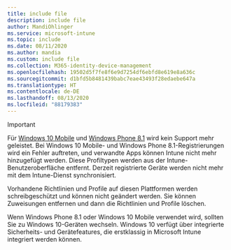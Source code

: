 ```yaml
---
title: include file
description: include file
author: MandiOhlinger
ms.service: microsoft-intune
ms.topic: include
ms.date: 08/11/2020
ms.author: mandia
ms.custom: include file
ms.collection: M365-identity-device-management
ms.openlocfilehash: 19502d5f7fe8f6e9d7254df6ebfd8e619e8a636c
ms.sourcegitcommit: d1bfd5b8481439babc7eae43493f28edaebe647a
ms.translationtype: HT
ms.contentlocale: de-DE
ms.lasthandoff: 08/13/2020
ms.locfileid: "88179383"
---
```

> [!IMPORTANT]
> Für [Windows 10 Mobile](https://support.microsoft.com/help/4485197/windows-10-mobile-end-of-support-faq) und [Windows Phone 8.1](https://support.microsoft.com/help/4036480/windows-phone-8-1-end-of-support-faq) wird kein Support mehr geleistet. Bei Windows 10 Mobile- und Windows Phone 8.1-Registrierungen wird ein Fehler auftreten, und verwandte Apps können Intune nicht mehr hinzugefügt werden. Diese Profiltypen werden aus der Intune-Benutzeroberfläche entfernt. Derzeit registrierte Geräte werden nicht mehr mit dem Intune-Dienst synchronisiert.
>
> Vorhandene Richtlinien und Profile auf diesen Plattformen werden schreibgeschützt und können nicht geändert werden. Sie können Zuweisungen entfernen und dann die Richtlinien und Profile löschen.
> 
> Wenn Windows Phone 8.1 oder Windows 10 Mobile verwendet wird, sollten Sie zu Windows 10-Geräten wechseln. Windows 10 verfügt über integrierte Sicherheits- und Gerätefeatures, die erstklassig in Microsoft Intune integriert werden können.
